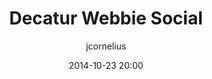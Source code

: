 ---
layout: social
pid: event
category: social
title: Decatur Webbie Social
date: 2014-10-23 20:00
author: jcornelius
host_name: Jason Beaird
host_twitter: jasongraphix
host_bio: Front-end design(elop)er at @MailChimpUX. Nerd.
host_photo: https://pbs.twimg.com/profile_images/519924139876823040/TXYW0GPW_200x200.jpeg
rsvp_url: http://www.meetup.com/atlantawebdesign/events/208822412/
location_name: The Marlay House
location_url: http://themarlayhouse.com/
photo: marlayhouse.jpg
details: <p >We had terrific weather and great turnout for our last 2 Decatur meetups at The Marlay House, so we're going to roll the dice again and hope for similarly awesome patio weather in October.</p><p>Come join your fellow designers, developers, tweeters, and friends for an evening of fun and techie conversation.</p><p>My name is Jason, and I'll be the locahost for this event. If you arrive and are trying to find us, I'll be wearing a bright red AWDG t-shirt and I'll have a red AWDG sign near the group as well. See ya there!</p>
---